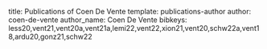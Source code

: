 title: Publications of Coen De Vente
template: publications-author
author: coen-de-vente
author_name: Coen De Vente
bibkeys: less20,vent21,vent20a,vent21a,lemi22,vent22,xion21,vent20,schw22a,vent18,ardu20,gonz21,schw22